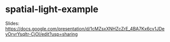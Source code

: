 # spatial-light-example

Slides: https://docs.google.com/presentation/d/1cMZsxXNHZcZrE_4BA7Kx6cv1JDeyOrvrYsqltr-CjOI/edit?usp=sharing
